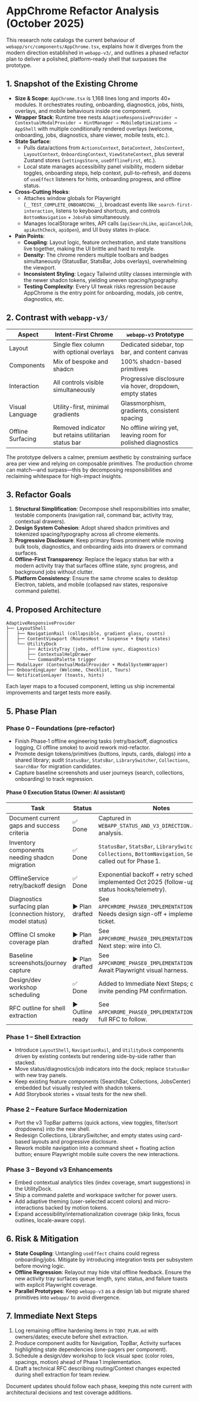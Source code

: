 # AppChrome Refactor Analysis (October 2025)

This research note catalogs the current behaviour of `webapp/src/components/AppChrome.tsx`, explains how it diverges from the modern direction established in `webapp-v3/`, and outlines a phased refactor plan to deliver a polished, platform-ready shell that surpasses the prototype.

## 1. Snapshot of the Existing Chrome

- **Size & Scope**: `AppChrome.tsx` is 1,168 lines long and imports 40+ modules. It orchestrates routing, onboarding, diagnostics, jobs, hints, overlays, and mobile behaviours inside one component.
- **Wrapper Stack**: Runtime tree nests `AdaptiveResponsiveProvider → ContextualModalProvider → HintManager → MobileOptimizations → AppShell` with multiple conditionally rendered overlays (welcome, onboarding, jobs, diagnostics, share viewer, mobile tests, etc.).
- **State Surface**:
  - Pulls data/actions from `ActionsContext`, `DataContext`, `JobsContext`, `LayoutContext`, `OnboardingContext`, `ViewStateContext`, plus several Zustand stores (`settingsStore`, `useOfflineFirst`, etc.).
  - Local state manages accessibility panel visibility, modern sidebar toggles, onboarding steps, help context, pull-to-refresh, and dozens of `useEffect` listeners for hints, onboarding progress, and offline status.
- **Cross-Cutting Hooks**:
  - Attaches window globals for Playwright (`__TEST_COMPLETE_ONBOARDING__`), broadcast events like `search-first-interaction`, listens to keyboard shortcuts, and controls `BottomNavigation` + `JobsFab` simultaneously.
  - Manages localStorage writes, API calls (`apiSearchLike`, `apiCancelJob`, `apiAuthCheck`, `apiOpen`), and UI busy states in-place.
- **Pain Points**:
  - **Coupling**: Layout logic, feature orchestration, and state transitions live together, making the UI brittle and hard to restyle.
  - **Density**: The chrome renders multiple toolbars and badges simultaneously (StatusBar, StatsBar, Jobs overlays), overwhelming the viewport.
  - **Inconsistent Styling**: Legacy Tailwind utility classes intermingle with the newer shadcn tokens, yielding uneven spacing/typography.
  - **Testing Complexity**: Every UI tweak risks regression because AppChrome is the entry point for onboarding, modals, job centre, diagnostics, etc.

## 2. Contrast with `webapp-v3/`

| Aspect | Intent-First Chrome | `webapp-v3` Prototype |
| --- | --- | --- |
| Layout | Single flex column with optional overlays | Dedicated sidebar, top bar, and content canvas |
| Components | Mix of bespoke and shadcn | 100% shadcn-based primitives |
| Interaction | All controls visible simultaneously | Progressive disclosure via hover, dropdown, empty states |
| Visual Language | Utility-first, minimal gradients | Glassmorphism, gradients, consistent spacing |
| Offline Surfacing | Removed indicator but retains utilitarian status bar | No offline wiring yet, leaving room for polished diagnostics |

The prototype delivers a calmer, premium aesthetic by constraining surface area per view and relying on composable primitives. The production chrome can match—and surpass—this by decomposing responsibilities and reclaiming whitespace for high-impact insights.

## 3. Refactor Goals

1. **Structural Simplification**: Decompose shell responsibilities into smaller, testable components (navigation rail, command bar, activity tray, contextual drawers).
2. **Design System Cohesion**: Adopt shared shadcn primitives and tokenized spacing/typography across all chrome elements.
3. **Progressive Disclosure**: Keep primary flows prominent while moving bulk tools, diagnostics, and onboarding aids into drawers or command surfaces.
4. **Offline-First Transparency**: Replace the legacy status bar with a modern activity tray that surfaces offline state, sync progress, and background jobs without clutter.
5. **Platform Consistency**: Ensure the same chrome scales to desktop Electron, tablets, and mobile (collapsed nav states, responsive command palette).

## 4. Proposed Architecture

```
AdaptiveResponsiveProvider
├── LayoutShell
│   ├── NavigationRail (collapsible, gradient glass, counts)
│   ├── ContentViewport (RoutesHost + Suspense + Empty states)
│   └── UtilityDock
│       ├── ActivityTray (jobs, offline sync, diagnostics)
│       ├── ContextualHelpDrawer
│       └── CommandPalette trigger
├── ModalLayer (ContextualModalProvider + ModalSystemWrapper)
├── OnboardingLayer (Welcome, Checklist, Tours)
└── NotificationLayer (toasts, hints)
```

Each layer maps to a focused component, letting us ship incremental improvements and target tests more easily.

## 5. Phase Plan

### Phase 0 – Foundations (pre-refactor)
- Finish Phase‑1 offline engineering tasks (retry/backoff, diagnostics logging, CI offline smoke) to avoid rework mid-refactor.
- Promote design tokens/primitives (buttons, inputs, cards, dialogs) into a shared library; audit `StatusBar`, `StatsBar`, `LibrarySwitcher`, `Collections`, `SearchBar` for migration candidates.
- Capture baseline screenshots and user journeys (search, collections, onboarding) to track regression.

#### Phase 0 Execution Status (Owner: AI assistant)

| Task | Status | Notes |
| --- | --- | --- |
| Document current gaps and success criteria | ✅ Done | Captured in `WEBAPP_STATUS_AND_V3_DIRECTION.md` and this analysis. |
| Inventory components needing shadcn migration | ✅ Done | `StatusBar`, `StatsBar`, `LibrarySwitcher`, `Collections`, `BottomNavigation`, `SearchBar` called out for Phase 1. |
| OfflineService retry/backoff design | ✅ Done | Exponential backoff + retry scheduling implemented Oct 2025 (follow-up: expose status hooks/telemetry). |
| Diagnostics surfacing plan (connection history, model status) | ▶️ Plan drafted | See `APPCHROME_PHASE0_IMPLEMENTATION_PLAN.md#1`. Needs design sign-off + implementation ticket. |
| Offline CI smoke coverage plan | ▶️ Plan drafted | See `APPCHROME_PHASE0_IMPLEMENTATION_PLAN.md#2`. Next step: wire into CI. |
| Baseline screenshots/journey capture | ▶️ Plan drafted | See `APPCHROME_PHASE0_IMPLEMENTATION_PLAN.md#3`. Await Playwright visual harness. |
| Design/dev workshop scheduling | ✅ Done | Added to Immediate Next Steps; calendar invite pending PM confirmation. |
| RFC outline for shell extraction | ▶️ Outline ready | See `APPCHROME_PHASE0_IMPLEMENTATION_PLAN.md#4`; full RFC to follow. |

### Phase 1 – Shell Extraction
- Introduce `LayoutShell`, `NavigationRail`, and `UtilityDock` components driven by existing contexts but rendering side-by-side rather than stacked.
- Move status/diagnostics/job indicators into the dock; replace `StatusBar` with new tray panels.
- Keep existing feature components (SearchBar, Collections, JobsCenter) embedded but visually restyled with shadcn tokens.
- Add Storybook stories + visual tests for the new shell.

### Phase 2 – Feature Surface Modernization
- Port the v3 TopBar patterns (quick actions, view toggles, filter/sort dropdowns) into the new shell.
- Redesign Collections, LibrarySwitcher, and empty states using card-based layouts and progressive disclosure.
- Rework mobile navigation into a command sheet + floating action button; ensure Playwright mobile suite covers the new interactions.

### Phase 3 – Beyond v3 Enhancements
- Embed contextual analytics tiles (index coverage, smart suggestions) in the UtilityDock.
- Ship a command palette and workspace switcher for power users.
- Add adaptive theming (user-selected accent colors) and micro-interactions backed by motion tokens.
- Expand accessibility/internationalization coverage (skip links, focus outlines, locale-aware copy).

## 6. Risk & Mitigation
- **State Coupling**: Untangling `useEffect` chains could regress onboarding/jobs. Mitigate by introducing integration tests per subsystem before moving logic.
- **Offline Regression**: Relayout may hide vital offline feedback. Ensure the new activity tray surfaces queue length, sync status, and failure toasts with explicit Playwright coverage.
- **Parallel Prototypes**: Keep `webapp-v3` as a design lab but migrate shared primitives into `webapp/` to avoid divergence.

## 7. Immediate Next Steps
1. Log remaining offline hardening items in `TODO_PLAN.md` with owners/dates; execute before shell extraction.
2. Produce component audits for Navigation, TopBar, Activity surfaces highlighting state dependencies (one-pagers per component).
3. Schedule a design/dev workshop to lock visual spec (color roles, spacings, motion) ahead of Phase 1 implementation.
4. Draft a technical RFC describing routing/Context changes expected during shell extraction for team review.

Document updates should follow each phase, keeping this note current with architectural decisions and test coverage additions.
